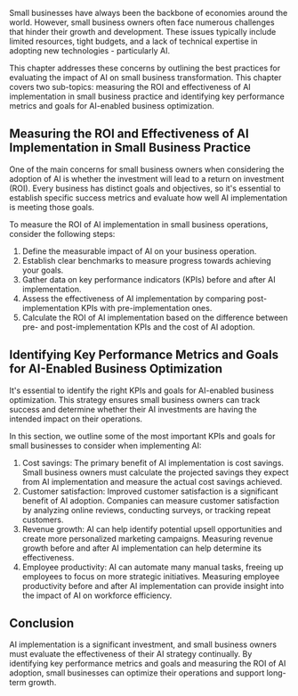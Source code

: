 
Small businesses have always been the backbone of economies around the world. However, small business owners often face numerous challenges that hinder their growth and development. These issues typically include limited resources, tight budgets, and a lack of technical expertise in adopting new technologies - particularly AI.

This chapter addresses these concerns by outlining the best practices for evaluating the impact of AI on small business transformation. This chapter covers two sub-topics: measuring the ROI and effectiveness of AI implementation in small business practice and identifying key performance metrics and goals for AI-enabled business optimization.

Measuring the ROI and Effectiveness of AI Implementation in Small Business Practice
-----------------------------------------------------------------------------------

One of the main concerns for small business owners when considering the adoption of AI is whether the investment will lead to a return on investment (ROI). Every business has distinct goals and objectives, so it's essential to establish specific success metrics and evaluate how well AI implementation is meeting those goals.

To measure the ROI of AI implementation in small business operations, consider the following steps:

1. Define the measurable impact of AI on your business operation.
2. Establish clear benchmarks to measure progress towards achieving your goals.
3. Gather data on key performance indicators (KPIs) before and after AI implementation.
4. Assess the effectiveness of AI implementation by comparing post-implementation KPIs with pre-implementation ones.
5. Calculate the ROI of AI implementation based on the difference between pre- and post-implementation KPIs and the cost of AI adoption.

Identifying Key Performance Metrics and Goals for AI-Enabled Business Optimization
----------------------------------------------------------------------------------

It's essential to identify the right KPIs and goals for AI-enabled business optimization. This strategy ensures small business owners can track success and determine whether their AI investments are having the intended impact on their operations.

In this section, we outline some of the most important KPIs and goals for small businesses to consider when implementing AI:

1. Cost savings: The primary benefit of AI implementation is cost savings. Small business owners must calculate the projected savings they expect from AI implementation and measure the actual cost savings achieved.
2. Customer satisfaction: Improved customer satisfaction is a significant benefit of AI adoption. Companies can measure customer satisfaction by analyzing online reviews, conducting surveys, or tracking repeat customers.
3. Revenue growth: AI can help identify potential upsell opportunities and create more personalized marketing campaigns. Measuring revenue growth before and after AI implementation can help determine its effectiveness.
4. Employee productivity: AI can automate many manual tasks, freeing up employees to focus on more strategic initiatives. Measuring employee productivity before and after AI implementation can provide insight into the impact of AI on workforce efficiency.

Conclusion
----------

AI implementation is a significant investment, and small business owners must evaluate the effectiveness of their AI strategy continually. By identifying key performance metrics and goals and measuring the ROI of AI adoption, small businesses can optimize their operations and support long-term growth.
